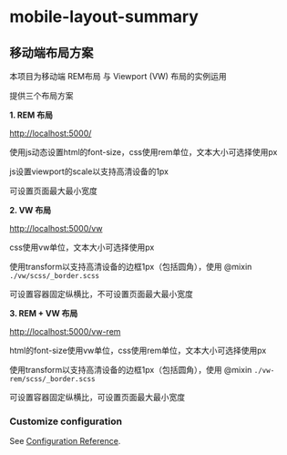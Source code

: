 # mobile-layout-summary

## 移动端布局方案

本项目为移动端 REM布局 与 Viewport (VW) 布局的实例运用

提供三个布局方案

**1. REM 布局** 

[http://localhost:5000/](http://localhost:5000/)

使用js动态设置html的font-size，css使用rem单位，文本大小可选择使用px

js设置viewport的scale以支持高清设备的1px

可设置页面最大最小宽度

**2. VW 布局**

[http://localhost:5000/vw](http://localhost:5000/vw)

css使用vw单位，文本大小可选择使用px

使用transform以支持高清设备的边框1px（包括圆角），使用 @mixin `./vw/scss/_border.scss`

可设置容器固定纵横比，不可设置页面最大最小宽度

**3. REM + VW 布局**

[http://localhost:5000/vw-rem](http://localhost:5000/vw-rem)

html的font-size使用vw单位，css使用rem单位，文本大小可选择使用px

使用transform以支持高清设备的边框1px（包括圆角），使用 @mixin `./vw-rem/scss/_border.scss`

可设置容器固定纵横比，可设置页面最大最小宽度



### Customize configuration
See [Configuration Reference](https://cli.vuejs.org/config/).
